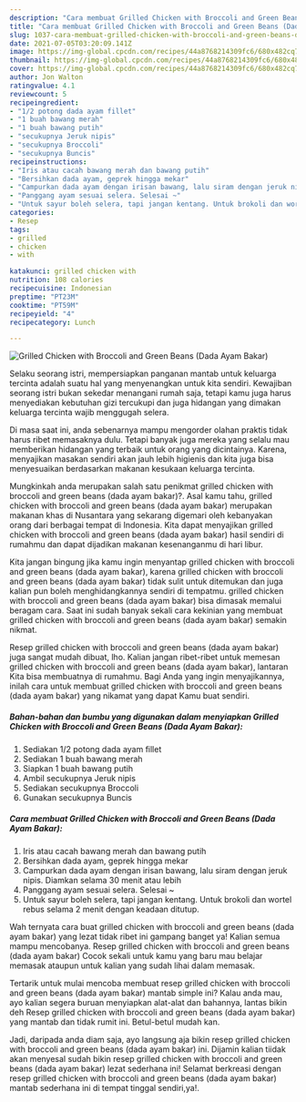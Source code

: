 ```yaml
---
description: "Cara membuat Grilled Chicken with Broccoli and Green Beans (Dada Ayam Bakar) yang nikmat Untuk Jualan"
title: "Cara membuat Grilled Chicken with Broccoli and Green Beans (Dada Ayam Bakar) yang nikmat Untuk Jualan"
slug: 1037-cara-membuat-grilled-chicken-with-broccoli-and-green-beans-dada-ayam-bakar-yang-nikmat-untuk-jualan
date: 2021-07-05T03:20:09.141Z
image: https://img-global.cpcdn.com/recipes/44a8768214309fc6/680x482cq70/grilled-chicken-with-broccoli-and-green-beans-dada-ayam-bakar-foto-resep-utama.jpg
thumbnail: https://img-global.cpcdn.com/recipes/44a8768214309fc6/680x482cq70/grilled-chicken-with-broccoli-and-green-beans-dada-ayam-bakar-foto-resep-utama.jpg
cover: https://img-global.cpcdn.com/recipes/44a8768214309fc6/680x482cq70/grilled-chicken-with-broccoli-and-green-beans-dada-ayam-bakar-foto-resep-utama.jpg
author: Jon Walton
ratingvalue: 4.1
reviewcount: 5
recipeingredient:
- "1/2 potong dada ayam fillet"
- "1 buah bawang merah"
- "1 buah bawang putih"
- "secukupnya Jeruk nipis"
- "secukupnya Broccoli"
- "secukupnya Buncis"
recipeinstructions:
- "Iris atau cacah bawang merah dan bawang putih"
- "Bersihkan dada ayam, geprek hingga mekar"
- "Campurkan dada ayam dengan irisan bawang, lalu siram dengan jeruk nipis. Diamkan selama 30 menit atau lebih"
- "Panggang ayam sesuai selera. Selesai ~"
- "Untuk sayur boleh selera, tapi jangan kentang. Untuk brokoli dan wortel rebus selama 2 menit dengan keadaan ditutup."
categories:
- Resep
tags:
- grilled
- chicken
- with

katakunci: grilled chicken with 
nutrition: 108 calories
recipecuisine: Indonesian
preptime: "PT23M"
cooktime: "PT59M"
recipeyield: "4"
recipecategory: Lunch

---
```



![Grilled Chicken with Broccoli and Green Beans (Dada Ayam Bakar)](https://img-global.cpcdn.com/recipes/44a8768214309fc6/680x482cq70/grilled-chicken-with-broccoli-and-green-beans-dada-ayam-bakar-foto-resep-utama.jpg)

Selaku seorang istri, mempersiapkan panganan mantab untuk keluarga tercinta adalah suatu hal yang menyenangkan untuk kita sendiri. Kewajiban seorang istri bukan sekedar menangani rumah saja, tetapi kamu juga harus menyediakan kebutuhan gizi tercukupi dan juga hidangan yang dimakan keluarga tercinta wajib menggugah selera.

Di masa  saat ini, anda sebenarnya mampu mengorder olahan praktis tidak harus ribet memasaknya dulu. Tetapi banyak juga mereka yang selalu mau memberikan hidangan yang terbaik untuk orang yang dicintainya. Karena, menyajikan masakan sendiri akan jauh lebih higienis dan kita juga bisa menyesuaikan berdasarkan makanan kesukaan keluarga tercinta. 



Mungkinkah anda merupakan salah satu penikmat grilled chicken with broccoli and green beans (dada ayam bakar)?. Asal kamu tahu, grilled chicken with broccoli and green beans (dada ayam bakar) merupakan makanan khas di Nusantara yang sekarang digemari oleh kebanyakan orang dari berbagai tempat di Indonesia. Kita dapat menyajikan grilled chicken with broccoli and green beans (dada ayam bakar) hasil sendiri di rumahmu dan dapat dijadikan makanan kesenanganmu di hari libur.

Kita jangan bingung jika kamu ingin menyantap grilled chicken with broccoli and green beans (dada ayam bakar), karena grilled chicken with broccoli and green beans (dada ayam bakar) tidak sulit untuk ditemukan dan juga kalian pun boleh menghidangkannya sendiri di tempatmu. grilled chicken with broccoli and green beans (dada ayam bakar) bisa dimasak memalui beragam cara. Saat ini sudah banyak sekali cara kekinian yang membuat grilled chicken with broccoli and green beans (dada ayam bakar) semakin nikmat.

Resep grilled chicken with broccoli and green beans (dada ayam bakar) juga sangat mudah dibuat, lho. Kalian jangan ribet-ribet untuk memesan grilled chicken with broccoli and green beans (dada ayam bakar), lantaran Kita bisa membuatnya di rumahmu. Bagi Anda yang ingin menyajikannya, inilah cara untuk membuat grilled chicken with broccoli and green beans (dada ayam bakar) yang nikamat yang dapat Kamu buat sendiri.

<!--inarticleads1-->

##### Bahan-bahan dan bumbu yang digunakan dalam menyiapkan Grilled Chicken with Broccoli and Green Beans (Dada Ayam Bakar):

1. Sediakan 1/2 potong dada ayam fillet
1. Sediakan 1 buah bawang merah
1. Siapkan 1 buah bawang putih
1. Ambil secukupnya Jeruk nipis
1. Sediakan secukupnya Broccoli
1. Gunakan secukupnya Buncis




<!--inarticleads2-->

##### Cara membuat Grilled Chicken with Broccoli and Green Beans (Dada Ayam Bakar):

1. Iris atau cacah bawang merah dan bawang putih
1. Bersihkan dada ayam, geprek hingga mekar
1. Campurkan dada ayam dengan irisan bawang, lalu siram dengan jeruk nipis. Diamkan selama 30 menit atau lebih
1. Panggang ayam sesuai selera. Selesai ~
1. Untuk sayur boleh selera, tapi jangan kentang. Untuk brokoli dan wortel rebus selama 2 menit dengan keadaan ditutup.




Wah ternyata cara buat grilled chicken with broccoli and green beans (dada ayam bakar) yang lezat tidak ribet ini gampang banget ya! Kalian semua mampu mencobanya. Resep grilled chicken with broccoli and green beans (dada ayam bakar) Cocok sekali untuk kamu yang baru mau belajar memasak ataupun untuk kalian yang sudah lihai dalam memasak.

Tertarik untuk mulai mencoba membuat resep grilled chicken with broccoli and green beans (dada ayam bakar) mantab simple ini? Kalau anda mau, ayo kalian segera buruan menyiapkan alat-alat dan bahannya, lantas bikin deh Resep grilled chicken with broccoli and green beans (dada ayam bakar) yang mantab dan tidak rumit ini. Betul-betul mudah kan. 

Jadi, daripada anda diam saja, ayo langsung aja bikin resep grilled chicken with broccoli and green beans (dada ayam bakar) ini. Dijamin kalian tiidak akan menyesal sudah bikin resep grilled chicken with broccoli and green beans (dada ayam bakar) lezat sederhana ini! Selamat berkreasi dengan resep grilled chicken with broccoli and green beans (dada ayam bakar) mantab sederhana ini di tempat tinggal sendiri,ya!.

